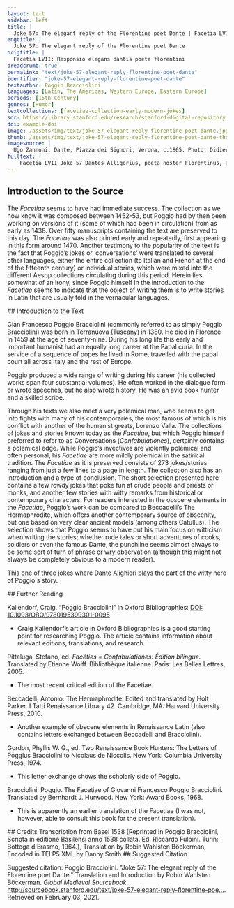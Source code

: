 ```yaml
---
layout: text
sidebar: left
title: |
  Joke 57: The elegant reply of the Florentine poet Dante | Facetia LVII: Responsio elegans dantis poete florentini
engtitle: |
  Joke 57: The elegant reply of the Florentine poet Dante
origtitle: |
  Facetia LVII: Responsio elegans dantis poete florentini
breadcrumb: true
permalink: "text/joke-57-elegant-reply-florentine-poet-dante"
identifier: "joke-57-elegant-reply-florentine-poet-dante"
textauthor: Poggio Bracciolini
languages: [Latin, The Americas, Western Europe, Eastern Europe]
periods: [15th Century]
genres: [Humor]
textcollections: [facetiae-collection-early-modern-jokes]
sdr: https://library.stanford.edu/research/stanford-digital-repository 
doi: example-doi 
image: /assets/img/text/joke-57-elegant-reply-florentine-poet-dante.jpg
thumb: /assets/img/text/joke-57-elegant-reply-florentine-poet-dante-thumb.jpg
imagesource: |
  Ugo Zannoni, Dante, Piazza dei Signori, Verona, c.1865. Photo: Didier Descouens [CC BY-SA 4.0]
fulltext: |
    Facetia LVII Joke 57 Dantes Alligerius, poeta noster Florentinus, aliquamdiu sustentatus est Veronae opibus Canis veteris Principis de la Scala, admodum liberalis. Our Florentine poet Dante Alighieri dwelled for a while in Verona, sustained by the older Cangrande della Scala, a very noble ruler. Erat autem et alter penes Canem Florentinus, ignobilis, indoctus, imprudens, nulli rei praeterquam ad iocum risumque aptus, However, there was also another Florentine at Cangrande’s, an ignoble, unlearned, and ignorant man, not fit for anything excepts for jokes and laughter. cuius ineptiae, ne dicam facetiae, Canem perpulerant ad se ditandum. His fooleries (I will not call them jokes!) had made Cangrande enrich him. Cum illum veluti belluam insulsam, Dantes, vir doctissimus, sapiens ac modestus, ut aequum erat, contemneret: When Dante, who is most learned, wise, and modest, showed contempt for this inelegant beast of a man, which was just, he said: 'Quid est' inquit ille, 'quod tu, cum habearis sapiens ac doctissimus, tamen pauper es et egenus, ego autem stultus et ignarus divitiis praesto?' “How is it that you, who think yourself wise and very learned, still is poor and destitute, while I, who is stupid and ignorant, am very rich?” Tum Dantes: 'Quando ego reperiam dominum,' inquit, 'mei similem et meis moribus conformem, sicuti tu tuis, et ipse similiter me ditabit.' To which Dante replied: “When I have found a lord who is like me and my manners, just as you have, then he will reward me in a similar manner.” Gravis sapiensque responsio! A deep and wise answer! Semper enim domini eorum consuetudine qui sibi sunt similes delectantur. For the lords always find pleasure in the habits of those who are like themselves. 
---
```

## Introduction to the Source 
<p>The <em>Facetiae</em> seems to have had immediate success. The collection as we now know it was composed between 1452-53, but Poggio had by then been working on versions of it (some of which had been in circulation) from as early as 1438. Over fifty manuscripts containing the text are preserved to this day. The <em>Facetiae</em> was also printed early and repeatedly, first appearing in this form around 1470. Another testimony to the popularity of the text is the fact that Poggio’s jokes or ‘conversations’ were translated to several other languages, either the entire collection (to Italian and French at the end of the fifteenth century) or individual stories, which were mixed into the different Aesop collections circulating during this period. Herein lies somewhat of an irony, since Poggio himself in the introduction to the <em>Facetiae</em> seems to indicate that the object of writing them is to write stories in Latin that are usually told in the vernacular languages.</p>
## Introduction to the Text 
<p>Gian Francesco Poggio Bracciolini (commonly referred to as simply Poggio Bracciolini) was born in Terranuova (Tuscany) in 1380. He died in Florence in 1459 at the age of seventy-nine. During his long life this early and important humanist had an equally long career at the Papal curia. In the service of a sequence of popes he lived in Rome, travelled with the papal court all across Italy and the rest of Europe.</p> <p>Poggio produced a wide range of writing during his career (his collected works span four substantial volumes). He often worked in the dialogue form or wrote speeches, but he also wrote history. He was an avid book hunter and a skilled scribe.</p> <p>Through his texts we also meet a very polemical man, who seems to get into fights with many of his contemporaries, the most famous of which is his conflict with another of the humanist greats, Lorenzo Valla. The collections of jokes and stories known today as the <em>Facetiae</em>, but which Poggio himself preferred to refer to as Conversations (<em>Confabulationes</em>), certainly contains a polemical edge. While Poggio’s invectives are violently polemical and often personal, his <em>Facetiae</em> are more mildly polemical in the satirical tradition. The <em>Facetiae</em> as it is preserved consists of 273 jokes/stories ranging from just a few lines to a page in length. The collection also has an introduction and a type of conclusion. The short selection presented here contains a few rowdy jokes that poke fun at crude people and priests or monks, and another few stories with witty remarks from historical or contemporary characters. For readers interested in the obscene elements in the <em>Facetiae</em>, Poggio’s work can be compared to Beccadelli’s The Hermaphrodite, which offers another contemporary source of obscenity, but one based on very clear ancient models (among others Catullus). The selection shows that Poggio seems to have put his main focus on witticism when writing the stories; whether rude tales or short adventures of cooks, soldiers or even the famous Dante, the punchline seems almost always to be some sort of turn of phrase or wry observation (although this might not always be completely obvious to a modern reader).</p> <p dir="ltr" id="docs-internal-guid-cecb9c82-7fff-ce1f-7b9d-6ce4598e6dbd">This one of three jokes where Dante Alighieri plays the part of the witty hero of Poggio's story.</p>
## Further Reading 
<p>Kallendorf, Craig, “Poggio Bracciolini” in Oxford Bibliographies: <a href="https://www.oxfordbibliographies.com/view/document/obo-9780195399301/obo-9780195399301-0095.xml">DOI: 10.1093/OBO/9780195399301-0095</a></p> <ul> <li>Craig Kallendorf’s article in Oxford Bibliographies is a good starting point for researching Poggio. The article contains information about relevant editions, translations, and research.</li> </ul> <p>Pittaluga, Stefano, ed. <em>Facéties = Confabulationes: Édition bilingue.</em> Translated by Etienne Wolff. Bibliothèque italienne. Paris: Les Belles Lettres, 2005.</p> <ul> <li>The most recent critical edition of the Facetiae.</li> </ul> <p>Beccadelli, Antonio. The Hermaphrodite. Edited and translated by Holt Parker. I Tatti Renaissance Library 42. Cambridge, MA: Harvard University Press, 2010.</p> <ul> <li>Another example of obscene elements in Renaissance Latin (also contains letters exchanged between Beccadelli and Bracciolini).</li> </ul> <p>Gordon, Phyllis W. G., ed. Two Renaissance Book Hunters: The Letters of Poggius Bracciolini to Nicolaus de Niccolis. New York: Columbia University Press, 1974.</p> <ul> <li>This letter exchange shows the scholarly side of Poggio.</li> </ul> <p>Bracciolini, Poggio. The Facetiae of Giovanni Francesco Poggio Bracciolini. Translated by Bernhardt J. Hurwood. New York: Award Books, 1968.</p> <ul> <li>This is apparently an earlier translation of the Facetiae (I was not, however, able to consult this book for the present translation).</li> </ul>
## Credits
Transcription from Basel 1538 (Reprinted in Poggio Bracciolini, Scripta in editione Basilensi anno 1538 collata. Ed. Riccardo Fulbini. Turin: Bottega d'Erasmo, 1964.), 
Translation by Robin Wahlsten Böckerman, 
Encoded in TEI P5 XML by Danny Smith
## Suggested Citation
<p>Suggested citation: Poggio Bracciolini.  "Joke 57: The elegant reply of the Florentine poet Dante." Translation and Introduction by Robin Wahlsten Böckerman. <em>Global Medieval Sourcebook</em>. <a href="http://sourcebook.stanford.edu/text/joke-57-elegant-reply-florentine-poet-dante">http://sourcebook.stanford.edu/text/joke-57-elegant-reply-florentine-poe...</a>. Retrieved on February 03, 2021.</p>